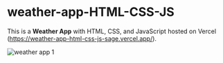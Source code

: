 # weather-app-HTML-CSS-JS

This is a **Weather App** with HTML, CSS, and JavaScript hosted on Vercel (https://weather-app-html-css-js-sage.vercel.app/).

![weather app 1](![project1](https://github.com/broto1234/weather-app-HTML-CSS-JS/assets/73961811/d5747988-de62-49d7-b80e-3d6dd5361860)
)
